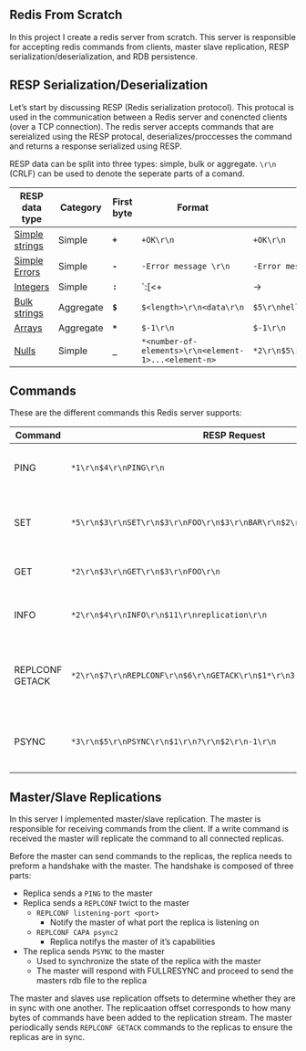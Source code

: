 ## Redis From Scratch 

In this project I create a redis server from scratch. This server is responsible for accepting redis commands from clients, master slave replication, RESP serialization/deserialization, and RDB persistence.

## RESP Serialization/Deserialization

Let’s start by discussing RESP (Redis serialization protocol). This protocal is used in the communication between a Redis server and conencted clients (over a TCP connection). The redis server accepts commands that are sereialized using the RESP protocal, deserializes/proccesses the command and returns a response serialized using RESP.

RESP data can be split into three types: simple, bulk or aggregate. `\r\n` (CRLF) can be used to denote the seperate parts of a comand.

| **RESP data type** | **Category** | **First byte** | Format | Example |
| --- | --- | --- | --- | --- |
| [Simple strings](https://redis.io/docs/latest/develop/reference/protocol-spec/#simple-strings) | Simple | **`+`** | `+OK\r\n` | `+OK\r\n` |
| [Simple Errors](https://redis.io/docs/latest/develop/reference/protocol-spec/#simple-errors) | Simple | **`-`** | `-Error message \r\n` | `-Error message \r\n` |
| [Integers](https://redis.io/docs/latest/develop/reference/protocol-spec/#integers) | Simple | **`:`** | `:[<+|→|<value>\r\n` | `:0\r\n` |
| [Bulk strings](https://redis.io/docs/latest/develop/reference/protocol-spec/#bulk-strings) | Aggregate | **`$`** | `$<length>\r\n<data\r\n` | `$5\r\nhello\r\n` |
| [Arrays](https://redis.io/docs/latest/develop/reference/protocol-spec/#arrays) | Aggregate | **`*`** | `$-1\r\n` | `$-1\r\n` |
| [Nulls](https://redis.io/docs/latest/develop/reference/protocol-spec/#nulls) | Simple | **`_`** | `*<number-of-elements>\r\n<element-1>...<element-n>` | `*2\r\n$5\r\nhello\r\n$5\r\nworld\r\n` |

## Commands

These are the different commands this Redis server supports:

| Command | RESP Request | RESP Response | Description |
| --- | --- | --- | --- |
| PING | `*1\r\n$4\r\nPING\r\n` | `+PONG\r\n` | Check whether the server is healthy |
| SET | `*5\r\n$3\r\nSET\r\n$3\r\nFOO\r\n$3\r\nBAR\r\n$2\r\nEX\r\n$3\r\n100\r\n` | `+OK\r\n` | Set a key to a value (with an optional expiration) |
| GET | `*2\r\n$3\r\nGET\r\n$3\r\nFOO\r\n` | `$3\r\nBAR\r\n` or `$-1\r\n` | Retrieve the value of a key |
| INFO | `*2\r\n$4\r\nINFO\r\n$11\r\nreplication\r\n` | `$11\r\nrole:master\r\n`  | Returns information about the server |
| REPLCONF GETACK | `*2\r\n$7\r\nREPLCONF\r\n$6\r\nGETACK\r\n$1*\r\n3` | `*3\r\n$8\r\nREPLCONF\r\n$3\r\nACK\r\n$1\r\n0\r\n` | Master sends this command to get the replica offsaet |
| PSYNC | `*3\r\n$5\r\nPSYNC\r\n$1\r\n?\r\n$2\r\n-1\r\n` | `+FULLRESYNC <REPL_ID> 0\r\n` | Synchronize the state of the replica with the master |

## Master/Slave Replications

In this server I implemented master/slave replication. The master is responsible for receiving commands from the client. If a write command is received the master will replicate the command to all connected replicas.

Before the master can send commands to the replicas, the replica needs to preform a handshake with the master. The handshake is composed of three parts:

- Replica sends a `PING` to the master
- Replica sends a `REPLCONF` twict to the master
    - `REPLCONF listening-port <port>`
        - Notify the master of what port the replica is listening on
    - `REPLCONF CAPA psync2`
        - Replica notifys the master of it’s capabilities
- The replica sends `PSYNC` to the master
    - Used to synchronize the state of the replica with the master
    - The master will respond with FULLRESYNC and proceed to send the masters rdb file to the replica

The master and slaves use replication offsets to determine whether they are in sync with one another. The replicaation offset corresponds to how many bytes of commands have been added to the replication stream. The master periodically sends `REPLCONF GETACK` commands to the replicas to ensure the replicas are in sync.